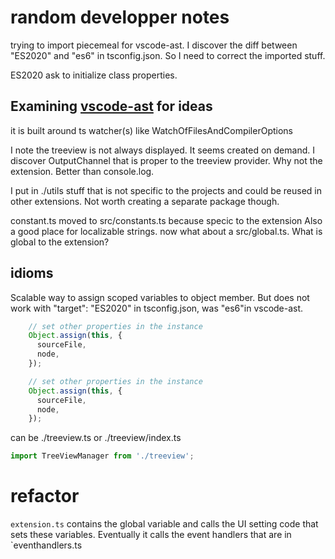 # random developper notes

trying to import piecemeal for vscode-ast.
I discover the diff between "ES2020" and "es6" in tsconfig.json.
So I need to correct the imported stuff.

ES2020 ask to initialize class properties.

## Examining [vscode-ast](https://github.com/thzt/vscode-ast) for ideas

it is built around ts watcher(s) like WatchOfFilesAndCompilerOptions

I note the treeview is not always displayed.
It seems created on demand.
I discover OutputChannel that is proper to the treeview provider.
Why not the extension. Better than console.log.

I put in ./utils stuff that is not specific to the projects and
could be reused in other extensions.
Not worth creating a separate package though.

constant.ts
moved to src/constants.ts because specic to the extension
Also a good place for localizable strings.
now what about a src/global.ts. What is global to the extension?

## idioms

Scalable way to assign scoped variables to object member.
But does not work with "target": "ES2020" in tsconfig.json, was
"es6"in vscode-ast.

```ts
    // set other properties in the instance
    Object.assign(this, {
      sourceFile,
      node,
    });
```

```ts
    // set other properties in the instance
    Object.assign(this, {
      sourceFile,
      node,
    });
```

can be ./treeview.ts or ./treeview/index.ts

```ts
import TreeViewManager from './treeview';
``````

# refactor

`extension.ts` contains the global variable and calls the UI setting code that sets these
variables. Eventually it calls the event handlers that are in `eventhandlers.ts
